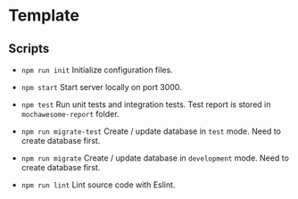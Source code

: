 # Template

## Scripts

- `npm run init`
  Initialize configuration files.

- `npm start`
  Start server locally on port 3000.

- `npm test`
  Run unit tests and integration tests.
  Test report is stored in `mochawesome-report` folder.

- `npm run migrate-test`
  Create / update database in `test` mode.
  Need to create database first.

- `npm run migrate`
  Create / update database in `development` mode.
  Need to create database first.

- `npm run lint`
  Lint source code with Eslint.
